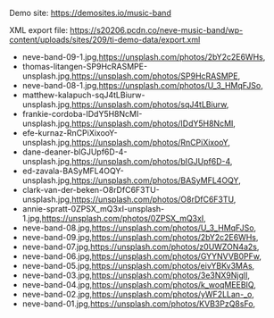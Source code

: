 Demo site: https://demosites.io/music-band

XML export file: https://s20206.pcdn.co/neve-music-band/wp-content/uploads/sites/209/ti-demo-data/export.xml

- neve-band-09-1.jpg,https://unsplash.com/photos/2bY2c2E6WHs,
- thomas-litangen-SP9HcRASMPE-unsplash.jpg,https://unsplash.com/photos/SP9HcRASMPE,
- neve-band-08-1.jpg,https://unsplash.com/photos/U_3_HMqFJSo,
- matthew-kalapuch-sqJ4tLBiurw-unsplash.jpg,https://unsplash.com/photos/sqJ4tLBiurw,
- frankie-cordoba-IDdY5H8NcMI-unsplash.jpg,https://unsplash.com/photos/IDdY5H8NcMI,
- efe-kurnaz-RnCPiXixooY-unsplash.jpg,https://unsplash.com/photos/RnCPiXixooY,
- dane-deaner-bIGJUpf6D-4-unsplash.jpg,https://unsplash.com/photos/bIGJUpf6D-4,
- ed-zavala-BASyMFL4OQY-unsplash.jpg,https://unsplash.com/photos/BASyMFL4OQY,
- clark-van-der-beken-O8rDfC6F3TU-unsplash.jpg,https://unsplash.com/photos/O8rDfC6F3TU,
- annie-spratt-0ZPSX_mQ3xI-unsplash-1.jpg,https://unsplash.com/photos/0ZPSX_mQ3xI,
- neve-band-08.jpg,https://unsplash.com/photos/U_3_HMqFJSo,
- neve-band-09.jpg,https://unsplash.com/photos/2bY2c2E6WHs,
- neve-band-07.jpg,https://unsplash.com/photos/z0UWZON4a2s,
- neve-band-06.jpg,https://unsplash.com/photos/GYYNVVB0PFw,
- neve-band-05.jpg,https://unsplash.com/photos/eivYBKv3MAs,
- neve-band-03.jpg,https://unsplash.com/photos/3e3NX9NjglI,
- neve-band-04.jpg,https://unsplash.com/photos/k_woqMEEBIQ,
- neve-band-02.jpg,https://unsplash.com/photos/yWF2LLan-_o,
- neve-band-01.jpg,https://unsplash.com/photos/KVB3PzQ8sFo,